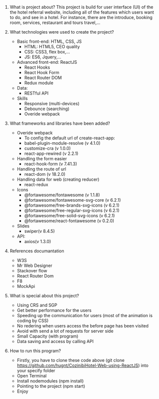 1. What is project about?
    This project is build for user interface (UI) of the the hotel referral website, 
    including all of the features which users want to do, and see in a hotel. For instance, there are the introduce, booking room, services, restaurant and tours travel,...

2. What technologies were used to create the project?
    - Basic front-end: HTML, CSS, JS
        + HTML: HTML5, CEO quality
        + CSS: CSS3, flex box,...
        + JS: ES6, Jquery,...
    - Advanced front-end: ReactJS
        + React Hooks
        + React Hook Form
        + React Router DOM
        + Redux module
    - Data:
        + RESTful API 
    - Skills
        + Responsive (multi-devices)
        + Debounce (searching)
        + Overide webpack

3. What frameworks and libraries have been added?
    - Overide webpack
        * To config the default url of create-react-app: 
        + babel-plugin-module-resolve (v 4.1.0)
        + customize-cra (v 1.0.0)
        + react-app-rewired (v 2.2.1)
    - Handling the form easier
        + react-hook-form (v 7.41.3)
    - Handling the route of url
        + react-dom (v 18.2.0)
    - Handling data for web (creating reducer)
        + react-redux
    - Icons
        + @fortawesome/fontawesome (v 1.1.8)
        + @fortawesome/fontawesome-svg-core (v 6.2.1)
        + @fortawesome/free-brands-svg-icons (v 6.2.1)
        + @fortawesome/free-regular-svg-icons (v 6.2.1)
        + @fortawesome/free-solid-svg-icons (v 6.2.1)
        + @fortawesome/react-fontawesome (v 0.2.0)
    - Slides
        + swiper(v 8.4.5)
    - API:
        + axios(v 1.3.0)

4. References documantation
    - W3S
    - Mr Web Designer
    - Stackover flow
    - React Router Dom
    - F8 
    - MockApi

5. What is special about this project?
    - Using CRS and SGP 
    - Get better performance for the users
    - Speeding up the communication for users (most of the animation is coding by CSS)
    - No redering when users access the before page has been visited
    - Avoid with send a lot of requests for server side 
    - Small Capacity (with program)
    - Data saving and access by calling API

6. How to run this program?
    - Firstly, you have to clone these code above (git clone https://github.com/hugnt/CozinibiHotel-Web-using-ReactJS) into your specify folder
    - Open Terminal
    - Install nodemodules (npm install)
    - Pointing to the project (npm start)
    - Enjoy



       



